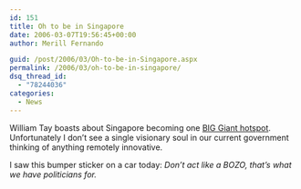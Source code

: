 ```yaml
---
id: 151
title: Oh to be in Singapore
date: 2006-03-07T19:56:45+00:00
author: Merill Fernando

guid: /post/2006/03/Oh-to-be-in-Singapore.aspx
permalink: /2006/03/oh-to-be-in-singapore/
dsq_thread_id:
  - "78244036"
categories:
  - News
---
```

<p>William Tay boasts about Singapore becoming one <a href="http://www.softwaremaker.net/blog/PermaLink,guid,d4ae8755-50c6-4561-979a-1580f74a25b5.aspx">BIG Giant hotspot</a>. Unfortunately I don&rsquo;t see a single visionary soul in our current government thinking of anything remotely innovative. </p>
<p>I saw this bumper sticker on a car today: <em>Don&rsquo;t act like a BOZO, that&rsquo;s what we have politicians for.</em></p>